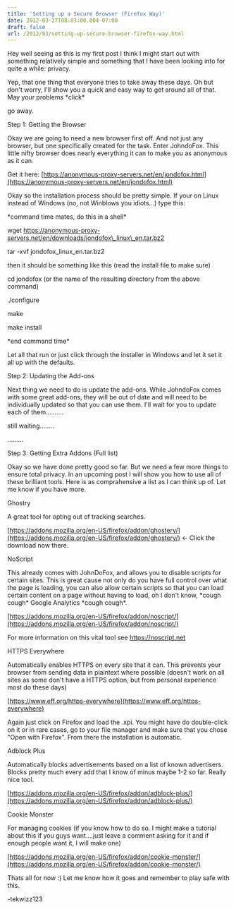 ```yaml
---
title: 'Setting up a Secure Browser (Firefox Way)'
date: 2012-03-27T08:03:00.004-07:00
draft: false
url: /2012/03/setting-up-secure-browser-firefox-way.html
---
```


Hey well seeing as this is my first post I think I might start out with something relatively simple and something that I have been looking into for quite a while: privacy.



Yep, that one thing that everyone tries to take away these days. Oh but don't worry, I'll show you a quick and easy way to get around all of that. May your problems \*click\*



go away.





Step 1: Getting the Browser

Okay we are going to need a new browser first off. And not just any browser, but one specifically created for the task. Enter JohndoFox. This little nifty browser does nearly everything it can to make you as anonymous as it can.



Get it here: [https://anonymous-proxy-servers.net/en/jondofox.html](https://anonymous-proxy-servers.net/en/jondofox.html)



Okay so the installation process should be pretty simple. If your on Linux instead of Windows (no, not Winblows you idiots...) type this:



\*command time mates, do this in a shell\*



wget https://anonymous-proxy-servers.net/en/downloads/jondofox\_linux\_en.tar.bz2



tar -xvf jondofox\_linux\_en.tar.bz2



then it should be something like this (read the install file to make sure)



cd jondofox (or the name of the resulting directory from the above command)



./configure



make



make install



\*end command time\*



Let all that run or just click through the installer in Windows and let it set it all up with the defaults.



Step 2: Updating the Add-ons



Next thing we need to do is update the add-ons. While JohndoFox comes with some great add-ons, they will be out of date and will need to be individually updated so that you can use them. I'll wait for you to update each of them..........



still waiting........

.........



Step 3: Getting Extra Addons (Full list)



Okay so we have done pretty good so far. But we need a few more things to ensure total privacy. In an upcoming post I will show you how to use all of these brilliant tools. Here is as comprahensive a list as I can think up of. Let me know if you have more.



Ghostry

A great tool for opting out of tracking searches.

[https://addons.mozilla.org/en-US/firefox/addon/ghostery/](https://addons.mozilla.org/en-US/firefox/addon/ghostery/) <- Click the download now there.



NoScript

This already comes with JohnDoFox, and allows you to disable scripts for certain sites. This is great cause not only do you have full control over what the page is loading, you can also allow certain scripts so that you can load certain content on a page without having to load, oh I don't know, \*cough cough\* Google Analytics \*cough cough\*.

[https://addons.mozilla.org/en-US/firefox/addon/noscript/](https://addons.mozilla.org/en-US/firefox/addon/noscript/)



For more information on this vital tool see https://noscript.net



HTTPS Everywhere

Automatically enables HTTPS on every site that it can. This prevents your browser from sending data in plaintext where possible (doesn't work on all sites as some don't have a HTTPS option, but from personal experience most do these days)



[https://www.eff.org/https-everywhere](https://www.eff.org/https-everywhere)



Again just click on Firefox and load the .xpi. You might have do double-click on it or in rare cases, go to your file manager and make sure that you chose "Open with Firefox". From there the installation is automatic.



Adblock Plus

Automatically blocks advertisements based on a list of known advertisers. Blocks pretty much every add that I know of minus maybe 1-2 so far. Really nice tool.



[https://addons.mozilla.org/en-US/firefox/addon/adblock-plus/](https://addons.mozilla.org/en-US/firefox/addon/adblock-plus/)



Cookie Monster

For managing cookies (if you know how to do so. I might make a tutorial about this if you guys want....just leave a comment asking for it and if enough people want it, I will make one)



[https://addons.mozilla.org/en-US/firefox/addon/cookie-monster/](https://addons.mozilla.org/en-US/firefox/addon/cookie-monster/)





Thats all for now :) Let me know how it goes and remember to play safe with this.



\-tekwizz123